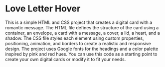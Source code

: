 # Love Letter Hover
 This is a simple HTML and CSS project that creates a digital card with a romantic message. The HTML file defines the structure of the card using a container, an envelope, a card with a message, a cover, a lid, a heart, and a shadow. The CSS file styles each element using custom properties, positioning, animation, and borders to create a realistic and responsive design. The project uses Google fonts for the headings and a color palette inspired by pink and red hues. You can use this code as a starting point to create your own digital cards or modify it to fit your needs.
